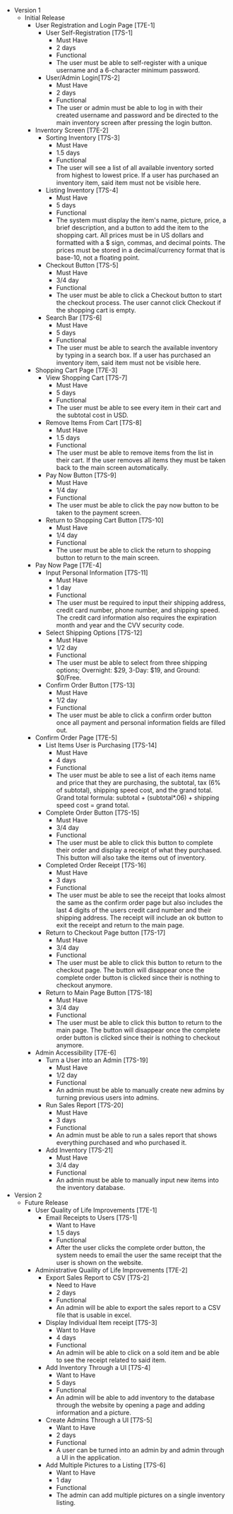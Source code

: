 - Version 1
	- Initial Release
		- User Registration and Login Page [T7E-1]
			- User Self-Registration [T7S-1]
				- Must Have
				- 2 days
				- Functional 
				- The user must be able to self-register with a unique username and a 6-character minimum password.
			- User/Admin Login[T7S-2]
				- Must Have
				- 2 days
				- Functional
				- The user or admin must be able to log in with their created username and password and be directed to the main inventory screen after pressing the login button. 
		- Inventory Screen [T7E-2]
			- Sorting Inventory [T7S-3]
				- Must Have
				- 1.5 days
				- Functional 
				- The user will see a list of all available inventory sorted from highest to lowest price. If a user has purchased an inventory item, said item must not be visible here.
			- Listing Inventory [T7S-4]
				- Must Have
				- 5 days
				- Functional 
				- The system must display the item's name, picture, price, a brief description, and a button to add the item to the shopping cart. All prices must be in US dollars and formatted with a $ sign, commas, and decimal points. The prices must be stored in a decimal/currency format that is base-10, not a floating point.
			- Checkout Button [T7S-5]
				- Must Have
				- 3/4 day
				- Functional 
				- The user must be able to click a Checkout button to start the checkout process. The user cannot click Checkout if the shopping cart is empty.     	
			- Search Bar [T7S-6]
				- Must Have
				- 5 days
				- Functional 
				- The user must be able to search the available inventory by typing in a search box. If a user has purchased an inventory item, said item must not be visible here.
		- Shopping Cart Page [T7E-3]
			- View Shopping Cart [T7S-7]
				- Must Have
				- 5 days
				- Functional 
				- The user must be able to see every item in their cart and the subtotal cost in USD.
			- Remove Items From Cart [T7S-8]
				- Must Have
				- 1.5 days
				- Functional 
				- The user must be able to remove items from the list in their cart. If the user removes all items they must be taken back to the main screen automatically.
			- Pay Now Button [T7S-9]
				- Must Have
				- 1/4 day
				- Functional 
				- The user must be able to click the pay now button to be taken to the payment screen.
			- Return to Shopping Cart Button [T7S-10]
				- Must Have 
				- 1/4 day
				- Functional 
				- The user must be able to click the return to shopping button to return to the main screen.
		- Pay Now Page [T7E-4]
			- Input Personal Information [T7S-11]
				- Must Have
				- 1 day
				- Functional 
				- The user must be required to input their shipping address, credit card number, phone number, and shipping speed. The credit card information also requires the expiration month and year and the CVV security code.
			- Select Shipping Options [T7S-12]
				- Must Have
				- 1/2 day
				- Functional 
				- The user must be able to select from three shipping options; Overnight: $29, 3-Day: $19, and Ground: $0/Free.
			- Confirm Order Button [T7S-13]
				- Must Have
				- 1/2 day
				- Functional 
				- The user must be able to click a confirm order button once all payment and personal information fields are filled out.
		- Confirm Order Page [T7E-5]
			- List Items User is Purchasing [T7S-14]
				- Must Have
				- 4 days
				- Functional 
				- The user must be able to see a list of each items name and price that they are purchasing, the subtotal, tax (6% of subtotal), shipping speed cost, and the grand total. Grand total formula: subtotal + (subtotal*.06) + shipping speed cost = grand total. 
			- Complete Order Button [T7S-15]
				- Must Have
				- 3/4 day
				- Functional 
				- The user must be able to click this button to complete their order and display a receipt of what they purchased. This button will also take the items out of inventory. 
			- Completed Order Receipt [T7S-16]
				- Must Have
				- 3 days
				- Functional 
				- The user must be able to see the receipt that looks almost the same as the confirm order page but also includes the last 4 digits of the users credit card number and their shipping address. The receipt will include an ok button to exit the receipt and return to the main page.
			- Return to Checkout Page button [T7S-17]
				- Must Have
				- 3/4 day
				- Functional 
				- The user must be able to click this button to return to the checkout page. The button will disappear once the complete order button is clicked since their is nothing to checkout anymore.
			- Return to Main Page Button [T7S-18]
				- Must Have
				- 3/4 day
				- Functional
				- The user must be able to click this button to return to the main page. The button will disappear once the complete order button is clicked since their is nothing to checkout anymore.
		- Admin Accessibility [T7E-6]
			- Turn a User into an Admin [T7S-19]
				- Must Have
				- 1/2 day
				- Functional 
				- An admin must be able to manually create new admins by turning previous users into admins.
			- Run Sales Report [T7S-20]
				- Must Have
				- 3 days
				- Functional 
				- An admin must be able to run a sales report that shows everything purchased and who purchased it.
			- Add Inventory [T7S-21]
				- Must Have
				- 3/4 day
				- Functional 
				- An admin must be able to manually input new items into the inventory database.
- Version 2
	- Future Release
		- User Quality of Life Improvements [T7E-1]
			- Email Receipts to Users [T7S-1]
				- Want to Have
				- 1.5 days
				- Functional
				- After the user clicks the complete order button, the system needs to email the user the same receipt that the user is shown on the website.
		- Administrative Quaility of Life Improvements [T7E-2]
			- Export Sales Report to CSV [T7S-2]
				- Need to Have
				- 2 days
				- Functional
				- An admin will be able to export the sales report to a CSV file that is usable in excel.
			- Display Individual Item receipt [T7S-3]
				- Want to Have
				- 4 days
				- Functional
				- An admin will be able to click on a sold item and be able to see the receipt related to said item.
			- Add Inventory Through a UI [T7S-4]
				- Want to Have
				- 5 days
				- Functional
				- An admin will be able to add inventory to the database through the website by opening a page and adding information and a picture.
			- Create Admins Through a UI [T7S-5]
				- Want to Have
				- 2 days
				- Functional
				- A user can be turned into an admin by and admin through a UI in the application.
			- Add Multiple Pictures to a Listing [T7S-6]
				- Want to Have
				- 1 day
				- Functional
				- The admin can add multiple pictures on a single inventory listing.
